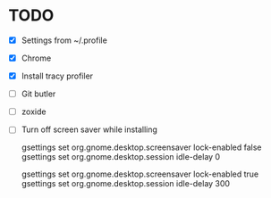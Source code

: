 # TODO

- [x] Settings from ~/.profile
- [x] Chrome
- [x] Install tracy profiler
- [ ] Git butler
- [ ] zoxide

- [ ] Turn off screen saver while installing

  gsettings set org.gnome.desktop.screensaver lock-enabled false
  gsettings set org.gnome.desktop.session idle-delay 0

  gsettings set org.gnome.desktop.screensaver lock-enabled true
  gsettings set org.gnome.desktop.session idle-delay 300
